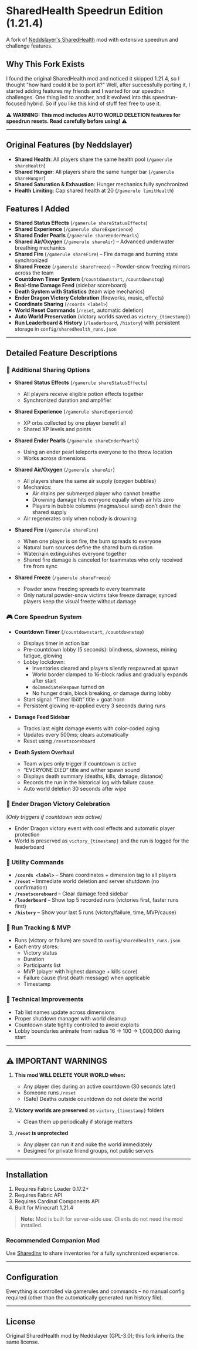 # SharedHealth Speedrun Edition (1.21.4)

A fork of [Neddslayer's SharedHealth](https://github.com/Neddslayer/sharedhealth) mod with extensive speedrun and challenge features.

## Why This Fork Exists

I found the original SharedHealth mod and noticed it skipped 1.21.4, so I thought "how hard could it be to port it?" Well, after successfully porting it, I started adding features my friends and I wanted for our speedrun challenges. One thing led to another, and it evolved into this speedrun-focused hybrid. So if you like this kind of stuff feel free to use it.

⚠️ **WARNING: This mod includes AUTO WORLD DELETION features for speedrun resets. Read carefully before using!** ⚠️

---

## Original Features (by Neddslayer)

- **Shared Health**: All players share the same health pool (`/gamerule shareHealth`)
- **Shared Hunger**: All players share the same hunger bar (`/gamerule shareHunger`)
- **Shared Saturation & Exhaustion**: Hunger mechanics fully synchronized
- **Health Limiting**: Cap shared health at 20 (`/gamerule limitHealth`)

## Features I Added

- **Shared Status Effects** (`/gamerule shareStatusEffects`)
- **Shared Experience** (`/gamerule shareExperience`)
- **Shared Ender Pearls** (`/gamerule shareEnderPearls`)
- **Shared Air/Oxygen** (`/gamerule shareAir`) – Advanced underwater breathing mechanics
- **Shared Fire** (`/gamerule shareFire`) – Fire damage and burning state synchronized
- **Shared Freeze** (`/gamerule shareFreeze`) – Powder-snow freezing mirrors across the team
- **Countdown Timer System** (`/countdownstart`, `/countdownstop`)
- **Real-time Damage Feed** (sidebar scoreboard)
- **Death System with Statistics** (team wipe mechanics)
- **Ender Dragon Victory Celebration** (fireworks, music, effects)
- **Coordinate Sharing** (`/coords <label>`)
- **World Reset Commands** (`/reset`, automatic deletion)
- **Auto World Preservation** (victory worlds saved as `victory_{timestamp}`)
- **Run Leaderboard & History** (`/leaderboard`, `/history`) with persistent storage in `config/sharedhealth_runs.json`

---

## Detailed Feature Descriptions

### 🔄 Additional Sharing Options

- **Shared Status Effects** (`/gamerule shareStatusEffects`)
  - All players receive eligible potion effects together
  - Synchronized duration and amplifier

- **Shared Experience** (`/gamerule shareExperience`)
  - XP orbs collected by one player benefit all
  - Shared XP levels and points

- **Shared Ender Pearls** (`/gamerule shareEnderPearls`)
  - Using an ender pearl teleports everyone to the throw location
  - Works across dimensions

- **Shared Air/Oxygen** (`/gamerule shareAir`)
  - All players share the same air supply (oxygen bubbles)
  - Mechanics:
    - Air drains per submerged player who cannot breathe
    - Drowning damage hits everyone equally when air hits zero
    - Players in bubble columns (magma/soul sand) don’t drain the shared supply
  - Air regenerates only when nobody is drowning

- **Shared Fire** (`/gamerule shareFire`)
  - When one player is on fire, the burn spreads to everyone
  - Natural burn sources define the shared burn duration
  - Water/rain extinguishes everyone together
  - Shared fire damage is canceled for teammates who only received fire from sync

- **Shared Freeze** (`/gamerule shareFreeze`)
  - Powder snow freezing spreads to every teammate
  - Only natural powder-snow victims take freeze damage; synced players keep the visual freeze without damage

### 🎮 Core Speedrun System

- **Countdown Timer** (`/countdownstart`, `/countdownstop`)
  - Displays timer in action bar
  - Pre-countdown lobby (5 seconds): blindness, slowness, mining fatigue, glowing
  - Lobby lockdown:
    - Inventories cleared and players silently respawned at spawn
    - World border clamped to 16-block radius and gradually expands after start
    - `doImmediateRespawn` turned on
    - No hunger drain, block breaking, or damage during lobby
  - Start signal: “Timer lööft” title + goat horn
  - Persistent glowing re-applied every 3 seconds during runs

- **Damage Feed Sidebar**
  - Tracks last eight damage events with color-coded aging
  - Updates every 500ms; clears automatically
  - Reset using `/resetscoreboard`

- **Death System Overhaul**
  - Team wipes only trigger if countdown is active
  - “EVERYONE DIED” title and wither spawn sound
  - Displays death summary (deaths, kills, damage, distance)
  - Records the run in the historical log with failure cause
  - Auto world deletion 30 seconds after wipe

### 🐉 Ender Dragon Victory Celebration

*(Only triggers if countdown was active)*

- Ender Dragon victory event with cool effects and automatic player protection
- World is preserved as `victory_{timestamp}` and the run is logged for the leaderboard

### 📝 Utility Commands

- **`/coords <label>`** – Share coordinates + dimension tag to all players
- **`/reset`** – Immediate world deletion and server shutdown (no confirmation)
- **`/resetscoreboard`** – Clear damage feed sidebar
- **`/leaderboard`** – Show top 5 recorded runs (victories first, faster runs first)
- **`/history`** – Show your last 5 runs (victory/failure, time, MVP/cause)

### 🧾 Run Tracking & MVP

- Runs (victory or failure) are saved to `config/sharedhealth_runs.json`
- Each entry stores:
  - Victory status
  - Duration
  - Participants list
  - MVP (player with highest damage + kills score)
  - Failure cause (first death message) when applicable
  - Timestamp

### 🔧 Technical Improvements

- Tab list names update across dimensions
- Proper shutdown manager with world cleanup
- Countdown state tightly controlled to avoid exploits
- Lobby boundaries animate from radius 16 → 100 → 1,000,000 during start

---

## ⚠️ IMPORTANT WARNINGS

1. **This mod WILL DELETE YOUR WORLD when:**
   - Any player dies during an active countdown (30 seconds later)
   - Someone runs `/reset`
   - (Safe) Deaths outside countdown do not delete the world

2. **Victory worlds are preserved** as `victory_{timestamp}` folders
   - Clean them up periodically if storage matters

3. **`/reset` is unprotected**
   - Any player can run it and nuke the world immediately
   - Designed for private friend groups, not public servers

---

## Installation

1. Requires Fabric Loader 0.17.2+
2. Requires Fabric API
3. Requires Cardinal Components API
4. Built for Minecraft 1.21.4

> **Note:** Mod is built for server-side use. Clients do not need the mod installed.

### Recommended Companion Mod

Use [SharedInv](https://modrinth.com/mod/sharedinv) to share inventories for a fully synchronized experience.

---

## Configuration

Everything is controlled via gamerules and commands – no manual config required (other than the automatically generated run history file).

---

## License

Original SharedHealth mod by Neddslayer (GPL-3.0); this fork inherits the same license.

